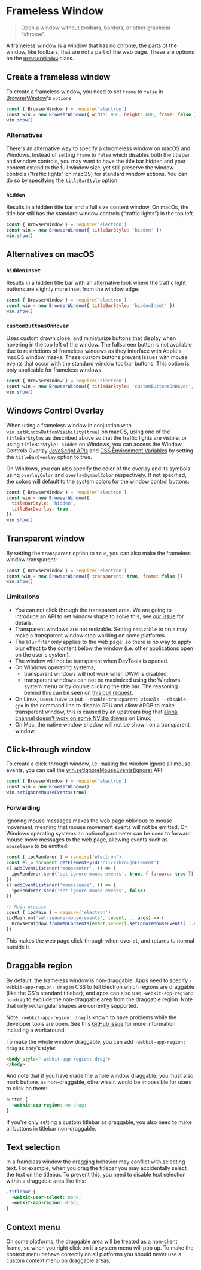 # Frameless Window

> Open a window without toolbars, borders, or other graphical "chrome".

A frameless window is a window that has no
[chrome](https://developer.mozilla.org/en-US/docs/Glossary/Chrome), the parts of
the window, like toolbars, that are not a part of the web page. These are
options on the [`BrowserWindow`](browser-window.md) class.

## Create a frameless window

To create a frameless window, you need to set `frame` to `false` in
[BrowserWindow](browser-window.md)'s `options`:

```javascript
const { BrowserWindow } = require('electron')
const win = new BrowserWindow({ width: 800, height: 600, frame: false })
win.show()
```

### Alternatives

There's an alternative way to specify a chromeless window on macOS and Windows.
Instead of setting `frame` to `false` which disables both the titlebar and window controls,
you may want to have the title bar hidden and your content extend to the full window size,
yet still preserve the window controls ("traffic lights" on macOS) for standard window actions.
You can do so by specifying the `titleBarStyle` option:

### `hidden`

Results in a hidden title bar and a full size content window. On macOs, the title bar still has the standard window controls (“traffic lights”) in the top left.

```javascript
const { BrowserWindow } = require('electron')
const win = new BrowserWindow({ titleBarStyle: 'hidden' })
win.show()
```

## Alternatives on macOS

### `hiddenInset`

Results in a hidden title bar with an alternative look where the traffic light buttons are slightly more inset from the window edge.

```javascript
const { BrowserWindow } = require('electron')
const win = new BrowserWindow({ titleBarStyle: 'hiddenInset' })
win.show()
```

### `customButtonsOnHover`

Uses custom drawn close, and miniaturize buttons that display
when hovering in the top left of the window. The fullscreen button
is not available due to restrictions of frameless windows as they
interface with Apple's macOS window masks. These custom buttons prevent
issues with mouse events that occur with the standard window toolbar buttons.
This option is only applicable for frameless windows.

```javascript
const { BrowserWindow } = require('electron')
const win = new BrowserWindow({ titleBarStyle: 'customButtonsOnHover', frame: false })
win.show()
```

## Windows Control Overlay

When using a frameless window in conjuction with `win.setWindowButtonVisibility(true)` on macOS, using one of the `titleBarStyle`s as described above so
that the traffic lights are visible, or using `titleBarStyle: hidden` on Windows, you can access the Window Controls Overlay [JavaScript APIs][overlay-javascript-apis] and
[CSS Environment Variables][overlay-css-env-vars] by setting the `titleBarOverlay` option to true.

On Windows, you can also specify the color of the overlay and its symbols using `overlayColor` and `overlaySymbolColor` respectively. If not specified, the colors will default to the system colors for the window control buttons:

```javascript
const { BrowserWindow } = require('electron')
const win = new BrowserWindow({
  titleBarStyle: 'hidden',
  titleBarOverlay: true
})
win.show()
```

## Transparent window

By setting the `transparent` option to `true`, you can also make the frameless
window transparent:

```javascript
const { BrowserWindow } = require('electron')
const win = new BrowserWindow({ transparent: true, frame: false })
win.show()
```

### Limitations

* You can not click through the transparent area. We are going to introduce an
  API to set window shape to solve this, see
  [our issue](https://github.com/electron/electron/issues/1335) for details.
* Transparent windows are not resizable. Setting `resizable` to `true` may make
  a transparent window stop working on some platforms.
* The `blur` filter only applies to the web page, so there is no way to apply
  blur effect to the content below the window (i.e. other applications open on
  the user's system).
* The window will not be transparent when DevTools is opened.
* On Windows operating systems,
  * transparent windows will not work when DWM is
  disabled.
  * transparent windows can not be maximized using the Windows system menu or by double clicking the title bar. The reasoning behind this can be seen on [this pull request](https://github.com/electron/electron/pull/28207).
* On Linux, users have to put `--enable-transparent-visuals --disable-gpu` in
  the command line to disable GPU and allow ARGB to make transparent window,
  this is caused by an upstream bug that [alpha channel doesn't work on some
  NVidia drivers](https://bugs.chromium.org/p/chromium/issues/detail?id=369209) on
  Linux.
* On Mac, the native window shadow will not be shown on a transparent window.

## Click-through window

To create a click-through window, i.e. making the window ignore all mouse
events, you can call the [win.setIgnoreMouseEvents(ignore)][ignore-mouse-events]
API:

```javascript
const { BrowserWindow } = require('electron')
const win = new BrowserWindow()
win.setIgnoreMouseEvents(true)
```

### Forwarding

Ignoring mouse messages makes the web page oblivious to mouse movement, meaning
that mouse movement events will not be emitted. On Windows operating systems an
optional parameter can be used to forward mouse move messages to the web page,
allowing events such as `mouseleave` to be emitted:

```javascript
const { ipcRenderer } = require('electron')
const el = document.getElementById('clickThroughElement')
el.addEventListener('mouseenter', () => {
  ipcRenderer.send('set-ignore-mouse-events', true, { forward: true })
})
el.addEventListener('mouseleave', () => {
  ipcRenderer.send('set-ignore-mouse-events', false)
})

// Main process
const { ipcMain } = require('electron')
ipcMain.on('set-ignore-mouse-events', (event, ...args) => {
  BrowserWindow.fromWebContents(event.sender).setIgnoreMouseEvents(...args)
})
```

This makes the web page click-through when over `el`, and returns to normal
outside it.

## Draggable region

By default, the frameless window is non-draggable. Apps need to specify
`-webkit-app-region: drag` in CSS to tell Electron which regions are draggable
(like the OS's standard titlebar), and apps can also use
`-webkit-app-region: no-drag` to exclude the non-draggable area from the
 draggable region. Note that only rectangular shapes are currently supported.

Note: `-webkit-app-region: drag` is known to have problems while the developer tools are open. See this [GitHub issue](https://github.com/electron/electron/issues/3647) for more information including a workaround.

To make the whole window draggable, you can add `-webkit-app-region: drag` as
`body`'s style:

```html
<body style="-webkit-app-region: drag">
</body>
```

And note that if you have made the whole window draggable, you must also mark
buttons as non-draggable, otherwise it would be impossible for users to click on
them:

```css
button {
  -webkit-app-region: no-drag;
}
```

If you're only setting a custom titlebar as draggable, you also need to make all
buttons in titlebar non-draggable.

## Text selection

In a frameless window the dragging behavior may conflict with selecting text.
For example, when you drag the titlebar you may accidentally select the text on
the titlebar. To prevent this, you need to disable text selection within a
draggable area like this:

```css
.titlebar {
  -webkit-user-select: none;
  -webkit-app-region: drag;
}
```

## Context menu

On some platforms, the draggable area will be treated as a non-client frame, so
when you right click on it a system menu will pop up. To make the context menu
behave correctly on all platforms you should never use a custom context menu on
draggable areas.

[ignore-mouse-events]: browser-window.md#winsetignoremouseeventsignore-options
[overlay-javascript-apis]: https://github.com/WICG/window-controls-overlay/blob/main/explainer.md#javascript-apis
[overlay-css-env-vars]: https://github.com/WICG/window-controls-overlay/blob/main/explainer.md#css-environment-variables
